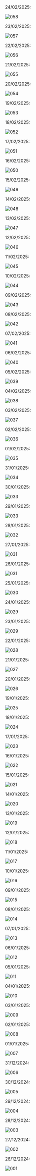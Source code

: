 24/02/2025:

![058](DevNotes/2025_02/2025_02_24.svg)

23/02/2025:

![057](DevNotes/2025_02/2025_02_23.svg)

22/02/2025:

![056](DevNotes/2025_02/2025_02_22.svg)

21/02/2025:

![055](DevNotes/2025_02/2025_02_21.svg)

20/02/2025:

![054](DevNotes/2025_02/2025_02_20.svg)

19/02/2025:

![053](DevNotes/2025_02/2025_02_19.svg)

18/02/2025:

![052](DevNotes/2025_02/2025_02_18.svg)

17/02/2025:

![051](DevNotes/2025_02/2025_02_17.svg)

16/02/2025:

![050](DevNotes/2025_02/2025_02_16.svg)

15/02/2025:

![049](DevNotes/2025_02/2025_02_15.svg)

14/02/2025:

![048](DevNotes/2025_02/2025_02_14.svg)

13/02/2025:

![047](DevNotes/2025_02/2025_02_13.svg)

12/02/2025:

![046](DevNotes/2025_02/2025_02_12.svg)

11/02/2025:

![045](DevNotes/2025_02/2025_02_11.svg)

10/02/2025:

![044](DevNotes/2025_02/2025_02_10.svg)

09/02/2025:

![043](DevNotes/2025_02/2025_02_09.svg)

08/02/2025:

![042](DevNotes/2025_02/2025_02_08.svg)

07/02/2025:

![041](DevNotes/2025_02/2025_02_07.svg)

06/02/2025:

![040](DevNotes/2025_02/2025_02_06.svg)

05/02/2025:

![039](DevNotes/2025_02/2025_02_05.svg)

04/02/2025:

![038](DevNotes/2025_02/2025_02_04.svg)

03/02/2025:

![037](DevNotes/2025_02/2025_02_03.svg)

02/02/2025:

![036](DevNotes/2025_02/2025_02_02.svg)

01/02/2025:

![035](DevNotes/2025_02/2025_02_01.svg)

31/01/2025:

![034](DevNotes/2025_01/2025_01_31.svg)

30/01/2025:

![033](DevNotes/2025_01/2025_01_30.svg)

29/01/2025:

![033](DevNotes/2025_01/2025_01_29.svg)

28/01/2025:

![032](DevNotes/2025_01/2025_01_28.svg)

27/01/2025:

![031](DevNotes/2025_01/2025_01_27.svg)

26/01/2025:

![031](DevNotes/2025_01/2025_01_26_b.svg)

25/01/2025:

![030](DevNotes/2025_01/2025_01_25.svg)

24/01/2025:

![029](DevNotes/2025_01/2025_01_24.svg)

23/01/2025:

![029](DevNotes/2025_01/2025_01_23.svg)

22/01/2025:

![028](DevNotes/2025_01/2025_01_22.svg)

21/01/2025:

![027](DevNotes/2025_01/2025_01_21.svg)

20/01/2025:

![026](DevNotes/2025_01/2025_01_20.svg)

19/01/2025:

![025](DevNotes/2025_01/2025_01_19.svg)

18/01/2025:

![024](DevNotes/2025_01/2025_01_18.svg)

17/01/2025:

![023](DevNotes/2025_01/2025_01_17.svg)

16/01/2025:

![022](DevNotes/2025_01/2025_01_16.svg)

15/01/2025:

![021](DevNotes/2025_01/2025_01_15.svg)

14/01/2025:

![020](DevNotes/2025_01/2025_01_14.svg)

13/01/2025:

![019](DevNotes/2025_01/2025_01_13.svg)

12/01/2025:

![018](DevNotes/2025_01/2025_01_12.svg)

11/01/2025:

![017](DevNotes/2025_01/2025_01_11.svg)

10/01/2025:

![016](DevNotes/2025_01/2025_01_10.svg)

09/01/2025:

![015](DevNotes/2025_01/2025_01_09.svg)

08/01/2025:

![014](DevNotes/2025_01/2025_01_08.svg)

07/01/2025:

![013](DevNotes/2025_01/2025_01_07.svg)

06/01/2025:

![012](DevNotes/2025_01/2025_01_06.svg)

05/01/2025:

![011](DevNotes/2025_01/2025_01_05.svg)

04/01/2025:

![010](DevNotes/2025_01/2025_01_04.svg)

03/01/2025:

![009](DevNotes/2025_01/2025_01_03.svg)

02/01/2025:

![008](DevNotes/2025_01/2025_01_02.svg)

01/01/2025:

![007](DevNotes/2025_01/2025_01_01.svg)

31/12/2024:

![006](DevNotes/2024_12/2024_12_31.svg)

30/12/2024:

![005](DevNotes/2024_12/2024_12_30.svg)

29/12/2024:

![004](DevNotes/2024_12/2024_12_29.svg)

28/12/2024:

![003](DevNotes/2024_12/2024_12_28.svg)

27/12/2024:

![002](DevNotes/2024_12/2024_12_27.svg)

26/12/2024:

![001](DevNotes/2024_12/2024_12_26.svg)
